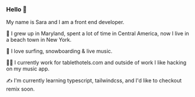 ### Hello 👋

My name is Sara and I am a front end developer. 

🦀  I grew up in Maryland, spent a lot of time in Central America, now I live in a beach town in New York.

🌴 I love surfing, snowboarding & live music. 

👩‍💻  I currently work for tablethotels.com and outside of work I like hacking on my music app.

✍️  I'm currently learning typescript, tailwindcss, and I'd like to checkout remix soon.

<!--
**gecko25/gecko25** is a ✨ _special_ ✨ repository because its `README.md` (this file) appears on your GitHub profile.

Here are some ideas to get you started:

- 🔭 I’m currently working on ...
- 🌱 I’m currently learning ...
- 👯 I’m looking to collaborate on ...
- 🤔 I’m looking for help with ...
- 💬 Ask me about ...
- 📫 How to reach me: ...
- 😄 Pronouns: ...
- ⚡ Fun fact: ...
-->
